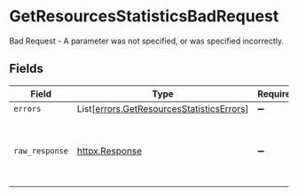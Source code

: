 # GetResourcesStatisticsBadRequest

Bad Request - A parameter was not specified, or was specified incorrectly.


## Fields

| Field                                                                                            | Type                                                                                             | Required                                                                                         | Description                                                                                      |
| ------------------------------------------------------------------------------------------------ | ------------------------------------------------------------------------------------------------ | ------------------------------------------------------------------------------------------------ | ------------------------------------------------------------------------------------------------ |
| `errors`                                                                                         | List[[errors.GetResourcesStatisticsErrors](../../models/errors/getresourcesstatisticserrors.md)] | :heavy_minus_sign:                                                                               | N/A                                                                                              |
| `raw_response`                                                                                   | [httpx.Response](https://www.python-httpx.org/api/#response)                                     | :heavy_minus_sign:                                                                               | Raw HTTP response; suitable for custom response parsing                                          |